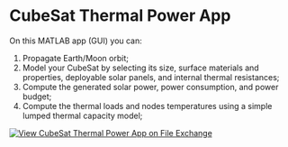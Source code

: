 # CubeSat Thermal Power App

On this MATLAB app (GUI) you can:
1) Propagate Earth/Moon orbit;
2) Model your CubeSat by selecting its size, surface materials and properties, deployable solar panels, and internal thermal resistances;
3) Compute the generated solar power, power consumption, and power budget;
4) Compute the thermal loads and nodes temperatures using a simple lumped thermal capacity model;

[![View CubeSat Thermal Power App on File Exchange](https://www.mathworks.com/matlabcentral/images/matlab-file-exchange.svg)](https://www.mathworks.com/matlabcentral/fileexchange/126240-cubesat-thermal-power-app)
